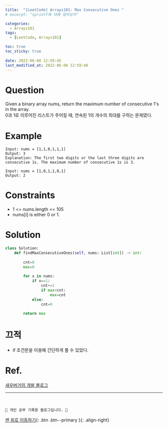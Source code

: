 ```yaml
---
title:  "[LeetCode] Arrays101: Max Consecutive Ones "
# excerpt: "sprintf에 대해 알아보자"

categories:
  - Arrays101
tags:
  - [LeetCode, Arrays101]

toc: true
toc_sticky: true
 
date: 2022-06-08 12:59:45
last_modified_at: 2022-06-08 12:59:48
---
```


# Question
Given a binary array nums, return the maximum number of consecutive 1's in the array.<br>
0과 1로 이루어진 리스트가 주어질 때, 연속된 1의 개수의 최대를 구하는 문제였다.

# Example
```
Input: nums = [1,1,0,1,1,1]
Output: 3
Explanation: The first two digits or the last three digits are consecutive 1s. The maximum number of consecutive 1s is 3.
```
```
Input: nums = [1,0,1,1,0,1]
Output: 2
```

# Constraints
- 1 <= nums.length <= 105
- nums[i] is either 0 or 1.

# Solution
```py   
class Solution:
    def findMaxConsecutiveOnes(self, nums: List[int]) -> int:
        
        cnt=0
        max=0
        
        for x in nums:
            if x==1:
                cnt+=1
                if max<cnt:
                    max=cnt
            else:
                cnt=0
                
        return max
```

# 끄적
- if 조건문을 이용해 간단하게 풀 수 있었다. 

# Ref.
[새우버거의 개발 블로그](https://shrimp-burger.tistory.com/141)

***
<br>

    💛 개인 공부 기록용 블로그입니다. 👻

[맨 위로 이동하기](#){: .btn .btn--primary }{: .align-right}